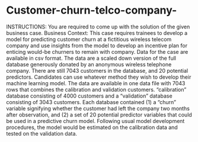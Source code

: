 # Customer-churn-telco-company-

INSTRUCTIONS:
You are required to come up with the solution of the given business case.
Business Context:
This case requires trainees to develop a model for predicting customer churn at a fictitious wireless telecom company and use insights from the model to develop an incentive plan for enticing would-be churners to remain with company.
Data for the case are available in csv format.
The data are a scaled down version of the full database generously donated by an anonymous wireless telephone company.
There are still 7043 customers in the database, and 20 potential predictors.
Candidates can use whatever method they wish to develop their machine learning model.
The data are available in one data file with 7043 rows that combines the calibration and validation customers. “calibration” database consisting of 4000 customers and a “validation” database consisting of 3043 customers.
Each database contained (1) a “churn” variable signifying whether the customer had left the company two months after observation, and (2) a set of 20 potential predictor variables that could be used in a predictive churn model.
Following usual model development procedures, the model would be estimated on the calibration data and tested on the validation data.
